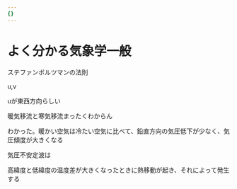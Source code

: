 ```yaml
---
{}
---
```

# よく分かる気象学一般

ステファンボルツマンの法則

u,v

uが東西方向らしい

暖気移流と寒気移流まったくわからん

わかった。暖かい空気は冷たい空気に比べて、鉛直方向の気圧低下が少なく、気圧傾度が大きくなる

気圧不安定波は

高緯度と低緯度の温度差が大きくなったときに熱移動が起き、それによって発生する